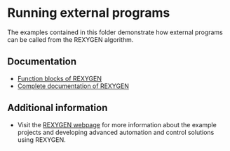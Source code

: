 Running external programs
=========================

The examples contained in this folder demonstrate how external programs can be
called from the REXYGEN algorithm.

## Documentation ##

- [Function blocks of REXYGEN](https://www.rexygen.com/doc/PDF/ENGLISH/BRef_ENG.pdf)
- [Complete documentation of REXYGEN](http://www.rexygen.com/documentation-and-support)

## Additional information ##

- Visit the [REXYGEN webpage](http://www.rexygen.com) 
for more information about the example projects and developing advanced 
automation and control solutions using REXYGEN.